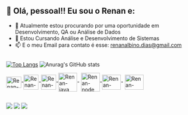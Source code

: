 ## 👋 Olá, pessoal!! Eu sou o Renan e: 

- 🔭 Atualmente estou procurando por uma oportunidade em Desenvolvimento, QA ou Análise de Dados
- 🌱 Estou Cursando Análise e Desenvolvimento de Sistemas
- 📫 E o meu Email para contato é esse: renanalbino.dias@gmail.com

##

[![Top Langs](https://github-readme-stats.vercel.app/api/top-langs/?username=renan-diass&hide=html&layout=donut&theme=transparent)](https://github.com/renan-diass/github-readme-stats)
![Anurag's GitHub stats](https://github-readme-stats.vercel.app/api?username=renan-diass&show_icons=true&theme=transparent) 

<img align="center" alt="Renan-JS" height="30" width="40" src="https://cdn.jsdelivr.net/gh/devicons/devicon@latest/icons/javascript/javascript-original.svg" />-<img align="center" alt="Renan-html" height="40" width="40" src="https://cdn.jsdelivr.net/gh/devicons/devicon@latest/icons/html5/html5-plain-wordmark.svg" />-<img align="center" alt="Renan-css" height="40" width="40" src="https://cdn.jsdelivr.net/gh/devicons/devicon@latest/icons/css3/css3-plain-wordmark.svg" />-<img align="center" alt="Renan-java" height="50" width="50" src="https://cdn.jsdelivr.net/gh/devicons/devicon@latest/icons/java/java-plain-wordmark.svg" />- <img align="center" alt="Renan-node" height="50" width="50"   src="https://cdn.jsdelivr.net/gh/devicons/devicon@latest/icons/nodejs/nodejs-plain-wordmark.svg" />-<img align="center" alt="Renan-react" height="40" width="50" src="https://cdn.jsdelivr.net/gh/devicons/devicon@latest/icons/react/react-original-wordmark.svg" />- <img align="center" alt="Renan-react" height="40" width="50" 
src="https://cdn.jsdelivr.net/gh/devicons/devicon@latest/icons/mysql/mysql-original.svg" />
##
<div> 
  <a href="https://instagram.com/rdias._" target="_blank"><img src="https://img.shields.io/badge/-Instagram-%23E4405F?style=for-the-badge&logo=instagram&logoColor=white" target="_blank"></a>
  <a href = "mailto:renanalbino.dias@gmail.com"><img src="https://img.shields.io/badge/-Gmail-%23333?style=for-the-badge&logo=gmail&logoColor=white" target="_blank"></a>
  <a href="https://www.linkedin.com/in/renan-albino-dias-3268361b2/" target="_blank"><img src="https://img.shields.io/badge/-LinkedIn-%230077B5?style=for-the-badge&logo=linkedin&logoColor=white" target="_blank"></a> 
</div> 
